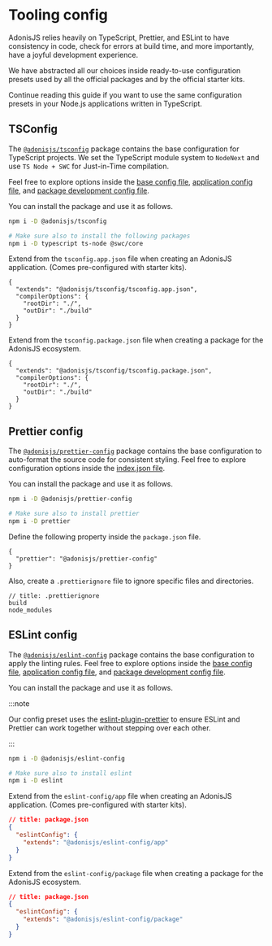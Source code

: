 # Tooling config

AdonisJS relies heavily on TypeScript, Prettier, and ESLint to have consistency in code, check for errors at build time, and more importantly, have a joyful development experience.

We have abstracted all our choices inside ready-to-use configuration presets used by all the official packages and by the official starter kits.

Continue reading this guide if you want to use the same configuration presets in your Node.js applications written in TypeScript.

## TSConfig

The [`@adonisjs/tsconfig`](https://github.com/adonisjs/tooling-config/tree/main/packages/typescript-config) package contains the base configuration for TypeScript projects. We set the TypeScript module system to `NodeNext` and use `TS Node + SWC` for Just-in-Time compilation.

Feel free to explore options inside the [base config file](https://github.com/adonisjs/tooling-config/blob/main/packages/typescript-config/tsconfig.base.json), [application config file](https://github.com/adonisjs/tooling-config/blob/main/packages/typescript-config/tsconfig.app.json), and [package development config file](https://github.com/adonisjs/tooling-config/blob/main/packages/typescript-config/tsconfig.package.json).

You can install the package and use it as follows.

```sh
npm i -D @adonisjs/tsconfig

# Make sure also to install the following packages
npm i -D typescript ts-node @swc/core
```

Extend from the `tsconfig.app.json` file when creating an AdonisJS application. (Comes pre-configured with starter kits).

```jsonc
{
  "extends": "@adonisjs/tsconfig/tsconfig.app.json",
  "compilerOptions": {
    "rootDir": "./",
    "outDir": "./build"
  }
}
```

Extend from the `tsconfig.package.json` file when creating a package for the AdonisJS ecosystem.

```jsonc
{
  "extends": "@adonisjs/tsconfig/tsconfig.package.json",
  "compilerOptions": {
    "rootDir": "./",
    "outDir": "./build"
  }
}
```

## Prettier config
The [`@adonisjs/prettier-config`](https://github.com/adonisjs/tooling-config/tree/main/packages/prettier-config) package contains the base configuration to auto-format the source code for consistent styling. Feel free to explore configuration options inside the [index.json file](https://github.com/adonisjs/tooling-config/blob/main/packages/prettier-config/index.json).

You can install the package and use it as follows.

```sh
npm i -D @adonisjs/prettier-config

# Make sure also to install prettier
npm i -D prettier
```

Define the following property inside the `package.json` file.

```jsonc
{
  "prettier": "@adonisjs/prettier-config"
}
```

Also, create a `.prettierignore` file to ignore specific files and directories.

```
// title: .prettierignore
build
node_modules
```

## ESLint config
The [`@adonisjs/eslint-config`](https://github.com/adonisjs/tooling-config/tree/main/packages/eslint-config) package contains the base configuration to apply the linting rules.  Feel free to explore options inside the [base config file](https://github.com/adonisjs/tooling-config/blob/main/packages/eslint-config/presets/ts_base.js), [application config file](https://github.com/adonisjs/tooling-config/blob/main/packages/eslint-config/presets/ts_app.js), and [package development config file](https://github.com/adonisjs/tooling-config/blob/main/packages/eslint-config/presets/ts_package.js).

You can install the package and use it as follows.

:::note

Our config preset uses the [eslint-plugin-prettier](https://github.com/prettier/eslint-plugin-prettier) to ensure ESLint and Prettier can work together without stepping over each other.

:::

```sh
npm i -D @adonisjs/eslint-config

# Make sure also to install eslint
npm i -D eslint
```

Extend from the `eslint-config/app` file when creating an AdonisJS application. (Comes pre-configured with starter kits).

```json
// title: package.json
{
  "eslintConfig": {
    "extends": "@adonisjs/eslint-config/app"
  }
}
```

Extend from the `eslint-config/package` file when creating a package for the AdonisJS ecosystem.

```json
// title: package.json
{
  "eslintConfig": {
    "extends": "@adonisjs/eslint-config/package"
  }
}
```
